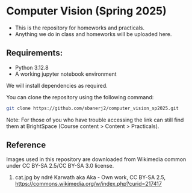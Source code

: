 # Computer Vision (Spring 2025)

- This is the repository for homeworks and practicals.
- Anything we do in class and homeworks will be uploaded here.

## Requirements:

- Python 3.12.8
- A working jupyter notebook environment

We will install dependencies as required.

You can clone the repository using the following command:

```bash
git clone https://github.com/sbanerj2/computer_vision_sp2025.git
```

Note: For those of you who have trouble accessing the link can still find them at BrightSpace (Course content &gt; Content &gt; Practicals).

## Reference
Images used in this repository are downloaded from Wikimedia common under CC BY-SA 2.5/CC BY-SA 3.0 license.
1. cat.jpg by ndré Karwath aka Aka - Own work, CC BY-SA 2.5, https://commons.wikimedia.org/w/index.php?curid=217417

